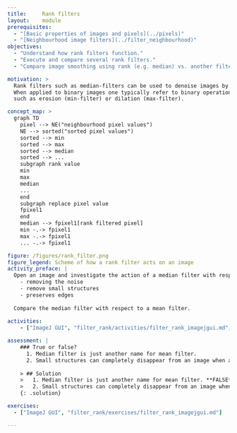 ```yaml
---
title:     Rank filters
layout:    module
prerequisites:
  - "[Basic properties of images and pixels](../pixels)"
  - "[Neighbourhood image filters](../filter_neighbourhood)"
objectives: 
  - "Understand how rank filters function."
  - "Execute and compare several rank filters."
  - "Compare image smoothing using rank (e.g. median) vs. another filter type (e.g. mean)."

motivation: >
  Rank filters such as median-filters can be used to denoise images by preserving the boundary. 
  When applied to binary images one typically refer to binary operations 
  such as erosion (min-filter) or dilation (max-filter).

concept_map: >
  graph TD
    pixel --> NE("neighbourhood pixel values")
    NE --> sorted("sorted pixel values")
    sorted --> min
    sorted --> max
    sorted --> median
    sorted --> ...
    subgraph rank value
    min
    max
    median
    ...
    end
    subgraph replace pixel value
    fpixel1
    end
    median --> fpixel1[rank filtered pixel]
    min -.-> fpixel1
    max -.-> fpixel1
    ... -.-> fpixel1

figure: /figures/rank_filter.png
figure_legend: Scheme of how a rank filter acts on an image
activity_preface: |
  Open an image and investigate the action of a median filter with respect to:
    - removing the noise
    - remove small structures
    - preserves edges
    
  Compare the median filter with respect to a mean filter.
  
activities:
    - ["ImageJ GUI", "filter_rank/activities/filter_rank_imagejgui.md", "markdown"]

assessment: | 
    ### True or false? 
      1. Median filter is just another name for mean filter.
      2. Small structures can completely disappear from an image when applying a median filter. 
    
    > ## Solution
    >   1. Median filter is just another name for mean filter. **FALSE** 
    >   2. Small structures can completely disappear from an image when applying a median filter. **TRUE**
    {: .solution}

exercises: 
  - ["ImageJ GUI", "filter_rank/exercises/filter_rank_imagejgui.md"]      

---
```



